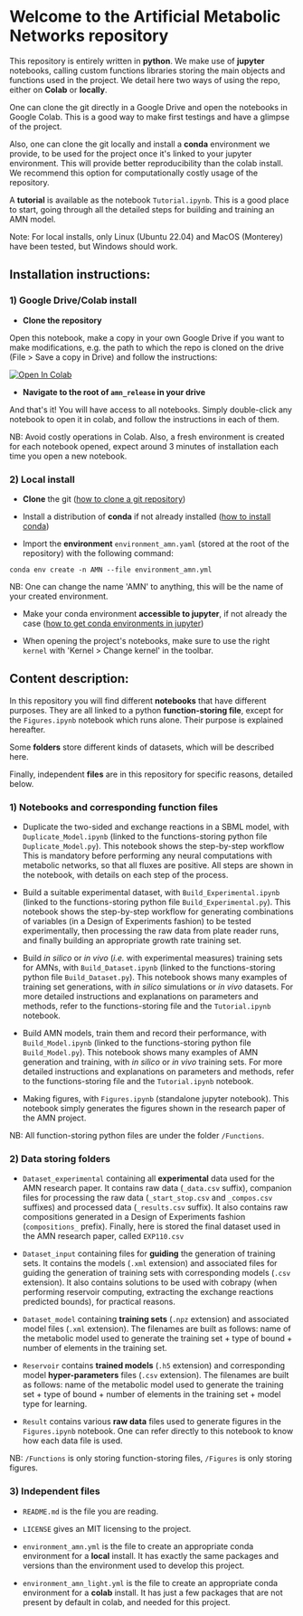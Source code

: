 # Welcome to the Artificial Metabolic Networks repository

This repository is entirely written in **python**. We make use of **jupyter** notebooks,
calling custom functions libraries storing the main objects and functions used in the project. We detail here two ways of using the repo, either on **Colab** or **locally**.

One can clone the git directly in a Google Drive and open the notebooks in Google Colab. This is a good way to make first testings and have a glimpse of the project.

Also, one can clone the git locally and install a **conda** environment we provide, to be used for the project once it's linked to your jupyter environment. This will provide better reproducibility than the colab install. We recommend this option for computationally costly usage of the repository.

A **tutorial** is available as the notebook `Tutorial.ipynb`. This is a good place to start, going through all the detailed steps for building and training an AMN model.

Note: For local installs, only Linux (Ubuntu 22.04) and MacOS (Monterey) have been tested, but Windows should work.

## Installation instructions:

### 1) Google Drive/Colab install

- **Clone the repository**

Open this notebook, make a copy in your own Google Drive if you want to make modifications, e.g. the path to which the repo is cloned on the drive (File > Save a copy in Drive) and follow the instructions:

[![Open In Colab](https://colab.research.google.com/assets/colab-badge.svg)](https://colab.research.google.com/drive/1AhGt8LH6MFTNToMD-VgSy25s8AgE5xDg?usp=sharing)


- **Navigate to the root of `amn_release` in your drive**

 And that's it! You will have access to all notebooks. Simply double-click any notebook to open it in colab, and follow the instructions in each of them.

NB: Avoid costly operations in Colab. Also, a fresh environment is created for each notebook opened, expect around 3 minutes of installation each time you open a new notebook.


### 2) Local install

- **Clone** the git ([how to clone a git repository](https://docs.github.com/en/repositories/creating-and-managing-repositories/cloning-a-repository))

- Install a distribution of **conda** if not already installed ([how to install conda](https://conda.io/projects/conda/en/latest/user-guide/install/index.html#regular-installation))

- Import the **environment** `environment_amn.yaml` (stored at the root of the repository) with the following command:

`conda env create -n AMN --file environment_amn.yml`

NB: One can change the name 'AMN' to anything, this will be the name of your created environment.

- Make your conda environment **accessible to jupyter**, if not already the case ([how to get conda environments in jupyter](https://towardsdatascience.com/get-your-conda-environment-to-show-in-jupyter-notebooks-the-easy-way-17010b76e874))

- When opening the project's notebooks, make sure to use the right `kernel` with 'Kernel > Change kernel' in the toolbar.

## Content description:

In this repository you will find different **notebooks** that have different purposes. They are all linked to a python **function-storing file**, except for the `Figures.ipynb` notebook which runs alone. Their purpose is explained hereafter.

Some **folders** store different kinds of datasets, which will be described here.

Finally, independent **files** are in this repository for specific reasons, detailed below. 

### 1) Notebooks and corresponding function files

- Duplicate the two-sided and exchange reactions in a SBML model, with `Duplicate_Model.ipynb` (linked to the functions-storing python file `Duplicate_Model.py`). This notebook shows the step-by-step workflow This is mandatory before performing any neural computations with metabolic networks, so that all fluxes are positive. All steps are shown in the notebook, with details on each step of the process.

- Build a suitable experimental dataset, with `Build_Experimental.ipynb` (linked to the functions-storing python file `Build_Experimental.py`). This notebook shows the step-by-step workflow for generating combinations of variables (in a Design of Experiments fashion) to be tested experimentally, then processing the raw data from plate reader runs, and finally building an appropriate growth rate training set.

- Build *in silico* or *in vivo* (*i.e.* with experimental measures) training sets for AMNs, with `Build_Dataset.ipynb` (linked to the functions-storing python file `Build_Dataset.py`). This notebook shows many examples of training set generations, with *in silico* simulations or *in vivo* datasets. For more detailed instructions and explanations on parameters and methods, refer to the functions-storing file and the `Tutorial.ipynb` notebook.

- Build AMN models, train them and record their performance, with `Build_Model.ipynb` (linked to the functions-storing python file `Build_Model.py`). This notebook shows many examples of AMN generation and training, with *in silico* or *in vivo* training sets. For more detailed instructions and explanations on parameters and methods, refer to the functions-storing file and the `Tutorial.ipynb` notebook.

- Making figures, with `Figures.ipynb` (standalone jupyter notebook). This notebook simply generates the figures shown in the research paper of the AMN project.

NB: All function-storing python files are under the folder `/Functions`.

### 2) Data storing folders

- `Dataset_experimental` containing all **experimental** data used for the AMN research paper. It contains raw data (`_data.csv` suffix), companion files for processing the raw data (`_start_stop.csv` and `_compos.csv` suffixes) and processed data (`_results.csv` suffix). It also contains raw compositions generated in a Design of Experiments fashion (`compositions_` prefix). Finally, here is stored the final dataset used in the AMN research paper, called `EXP110.csv`

- `Dataset_input` containing files for **guiding** the generation of training sets. It contains the models (`.xml` extension) and associated files for guiding the generation of training sets with corresponding models (`.csv` extension). It also contains solutions to be used with cobrapy (when performing reservoir computing, extracting the exchange reactions predicted bounds), for practical reasons.

- `Dataset_model` containing **training sets** (`.npz` extension) and associated model files (`.xml` extension). The filenames are built as follows: name of the metabolic model used to generate the training set + type of bound + number of elements in the training set.

- `Reservoir` contains **trained models** (`.h5` extension) and corresponding model **hyper-parameters** files (`.csv` extension). The filenames are built as follows: name of the metabolic model used to generate the training set + type of bound + number of elements in the training set + model type for learning.

- `Result` contains various **raw data** files used to generate figures in the `Figures.ipynb` notebook. One can refer directly to this notebook to know how each data file is used.

NB: `/Functions` is only storing function-storing files, `/Figures` is only storing figures.

### 3) Independent files

- `README.md` is the file you are reading.

- `LICENSE` gives an MIT licensing to the project.

- `environment_amn.yml` is the file to create an appropriate conda environment for a **local** install. It has exactly the same packages and versions than the environment used to develop this project.

- `environment_amn_light.yml` is the file to create an appropriate conda environment for a **colab** install. It has just a few packages that are not present by default in colab, and needed for this project.
